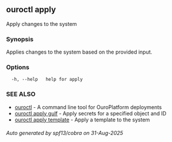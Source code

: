 ## ouroctl apply

Apply changes to the system

### Synopsis

Applies changes to the system based on the provided input.

### Options

```
  -h, --help   help for apply
```

### SEE ALSO

* [ouroctl](ouroctl.md)	 - A command line tool for OuroPlatform deployments
* [ouroctl apply gulf](ouroctl_apply_gulf.md)	 - Apply secrets for a specified object and ID
* [ouroctl apply template](ouroctl_apply_template.md)	 - Apply a template to the system

###### Auto generated by spf13/cobra on 31-Aug-2025
